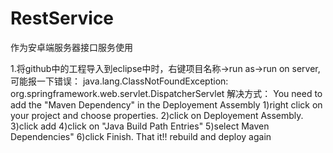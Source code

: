 # RestService
作为安卓端服务器接口服务使用

1.将github中的工程导入到eclipse中时，右键项目名称->run as->run on server,可能报一下错误：
java.lang.ClassNotFoundException: org.springframework.web.servlet.DispatcherServlet
解决方式：
You need to add the "Maven Dependency" in the Deployement Assembly
1)right click on your project and choose properties.
2)click on Deployement Assembly.
3)click add
4)click on "Java Build Path Entries"
5)select Maven Dependencies"
6)click Finish.
That it!! rebuild and deploy again